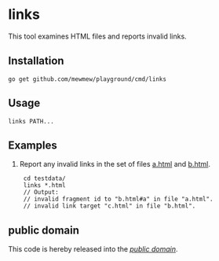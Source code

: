 links
=====

This tool examines HTML files and reports invalid links.

Installation
------------

	go get github.com/mewmew/playground/cmd/links

Usage
-----

	links PATH...

Examples
--------

1. Report any invalid links in the set of files [a.html][] and [b.html][].

		cd testdata/
		links *.html
		// Output:
		// invalid fragment id to "b.html#a" in file "a.html".
		// invalid link target "c.html" in file "b.html".

[a.html]: https://raw.githubusercontent.com/mewmew/playground/master/cmd/links/testdata/a.html
[b.html]: https://raw.githubusercontent.com/mewmew/playground/master/cmd/links/testdata/b.html

public domain
-------------

This code is hereby released into the *[public domain][]*.

[public domain]: https://creativecommons.org/publicdomain/zero/1.0/
